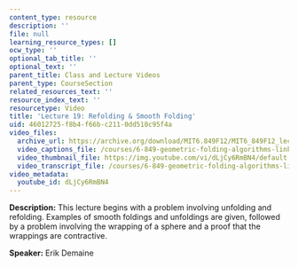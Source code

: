 ```yaml
---
content_type: resource
description: ''
file: null
learning_resource_types: []
ocw_type: ''
optional_tab_title: ''
optional_text: ''
parent_title: Class and Lecture Videos
parent_type: CourseSection
related_resources_text: ''
resource_index_text: ''
resourcetype: Video
title: 'Lecture 19: Refolding & Smooth Folding'
uid: 46012725-f8b4-f66b-c211-0dd510c95f4a
video_files:
  archive_url: https://archive.org/download/MIT6.849F12/MIT6_849F12_lec19_300k.mp4
  video_captions_file: /courses/6-849-geometric-folding-algorithms-linkages-origami-polyhedra-fall-2012/92a96552ac1252598a782dcbd947c3cc_dLjCy6RmBN4.vtt
  video_thumbnail_file: https://img.youtube.com/vi/dLjCy6RmBN4/default.jpg
  video_transcript_file: /courses/6-849-geometric-folding-algorithms-linkages-origami-polyhedra-fall-2012/9fc4e8e140574ed0a71c4a779e495174_dLjCy6RmBN4.pdf
video_metadata:
  youtube_id: dLjCy6RmBN4
---
```


**Description:** This lecture begins with a problem involving unfolding and refolding. Examples of smooth foldings and unfoldings are given, followed by a problem involving the wrapping of a sphere and a proof that the wrappings are contractive.

**Speaker:** Erik Demaine
